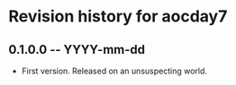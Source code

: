 # Revision history for aocday7

## 0.1.0.0 -- YYYY-mm-dd

* First version. Released on an unsuspecting world.
